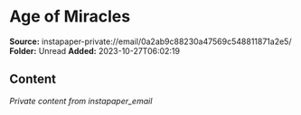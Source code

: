 # Age of Miracles

**Source:** instapaper-private://email/0a2ab9c88230a47569c548811871a2e5/
**Folder:** Unread
**Added:** 2023-10-27T06:02:19




## Content
*Private content from instapaper_email*
